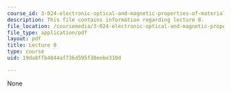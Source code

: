 ```yaml
---
course_id: 3-024-electronic-optical-and-magnetic-properties-of-materials-spring-2013
description: This file contains information regarding lecture 8.
file_location: /coursemedia/3-024-electronic-optical-and-magnetic-properties-of-materials-spring-2013/19da8ffb4044af736d595f30eebe310d_MIT3_024S13_2012lec8.pdf
file_type: application/pdf
layout: pdf
title: Lecture 8
type: course
uid: 19da8ffb4044af736d595f30eebe310d

---
```

None